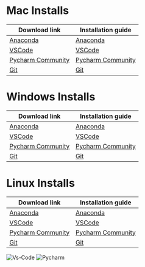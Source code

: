 # Mac Installs



| Download link                                                  | Installation guide                    |
| -------------------------------------------------------------- | -----------------------------|
| [Anaconda](https://www.anaconda.com/products/distribution#Downloads)     | [Anaconda](https://docs.anaconda.com/anaconda/install/mac-os/)         |
| [VSCode](https://code.visualstudio.com/Download)            |[VSCode](https://code.visualstudio.com/docs/setup/mac)             |
| [Pycharm Community](https://www.jetbrains.com/pycharm/download/#section=mac)| [Pycharm Community](https://www.jetbrains.com/help/pycharm/installation-guide.html#29b4ba76)        |
| [Git](https://git-scm.com/download/mac)                      |[Git](https://git-scm.com/download/mac)  |



# Windows Installs



| Download link                                                  | Installation guide                    |
| -------------------------------------------------------------- | -----------------------------|
| [Anaconda](https://www.anaconda.com/products/distribution#Downloads)     | [Anaconda](https://docs.anaconda.com/anaconda/install/windows/)         |
| [VSCode](https://code.visualstudio.com/Download)            |[VSCode](https://code.visualstudio.com/docs/setup/windows)             |
| [Pycharm Community](https://www.jetbrains.com/pycharm/download/#section=windows)| [Pycharm Community](https://www.jetbrains.com/help/pycharm/installation-guide.html#4c8e6d2e)        |
| [Git](https://git-scm.com/download/win)                      |[Git](https://git-scm.com/download/win)  |


# Linux Installs



| Download link                                                  | Installation guide                    |
| -------------------------------------------------------------- | -----------------------------|
| [Anaconda](https://www.anaconda.com/products/distribution#Downloads)     | [Anaconda](https://docs.anaconda.com/anaconda/install/linux/)         |
| [VSCode](https://code.visualstudio.com/Download)            |[VSCode](https://code.visualstudio.com/docs/setup/linux)             |
| [Pycharm Community](https://www.jetbrains.com/pycharm/download/#section=linux)| [Pycharm Community](https://www.jetbrains.com/help/pycharm/installation-guide.html#standalone)        |
| [Git](https://git-scm.com/download/linux)                      |[Git](https://git-scm.com/download/linux)  |


![Vs-Code](https://user-images.githubusercontent.com/70502261/218309293-3300558d-7cfb-4e90-b952-73801c36633a.png)
![Pycharm](https://user-images.githubusercontent.com/70502261/218309301-ff15bb5f-36e4-4ba7-b717-baa8f0c18da7.png)
